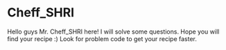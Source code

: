 # Cheff_SHRI
Hello guys Mr. Cheff_SHRI here! I will solve some questions. Hope you will find your recipe :) Look for problem code to get your recipe faster.

